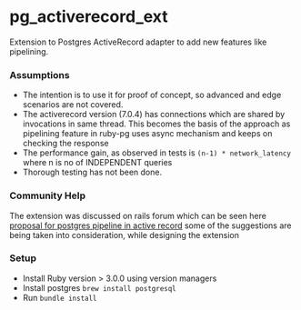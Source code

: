 # pg_activerecord_ext
Extension to Postgres ActiveRecord adapter to add new features like pipelining. 

### Assumptions
* The intention is to use it for proof of concept, so advanced and edge scenarios are not covered.
* The activerecord version (7.0.4) has connections which are shared by invocations in same thread. 
  This becomes the basis of the approach as pipelining feature in ruby-pg uses async mechanism and keeps on checking the response
* The performance gain, as observed in tests is ``(n-1) * network_latency`` where n is no of INDEPENDENT queries
* Thorough testing has not been done.

### Community Help
The extension was discussed on rails forum which can be seen here
[proposal for postgres pipeline in active record](https://discuss.rubyonrails.org/t/proposal-adding-postgres-pipeline-support-in-activerecord/81427/2)
some of the suggestions are being taken into consideration, while designing the extension

### Setup
* Install Ruby version > 3.0.0 using version managers
* Install postgres `brew install postgresql`
* Run `bundle install`


